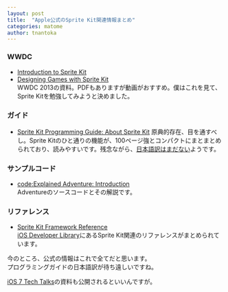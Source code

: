 ```yaml
---
layout: post
title:  "Apple公式のSprite Kit関連情報まとめ"
categories: matome
author: tnantoka
---
```


### WWDC

* [Introduction to Sprite Kit](https://developer.apple.com/wwdc/videos/?id=502)
* [Designing Games with Sprite Kit](https://developer.apple.com/wwdc/videos/?id=503)  
WWDC 2013の資料。PDFもありますが動画がおすすめ。僕はこれを見て、Sprite Kitを勉強してみようと決めました。

### ガイド

* [Sprite Kit Programming Guide: About Sprite Kit](https://developer.apple.com/library/ios/documentation/GraphicsAnimation/Conceptual/SpriteKit_PG/Introduction/Introduction.html#//apple_ref/doc/uid/TP40013043)
原典的存在、目を通すべし。Sprite Kitのひと通りの機能が、100ページ強とコンパクトにまとまとめられており、読みやすいです。残念ながら、[日本語訳はまだない](https://developer.apple.com/jp/devcenter/ios/library/japanese.html)ようです。

### サンプルコード

* [code:Explained Adventure: Introduction](https://developer.apple.com/library/ios/documentation/GraphicsAnimation/Conceptual/CodeExplainedAdventure/AdventureArchitecture/AdventureArchitecture.html#//apple_ref/doc/uid/TP40013140)  
Adventureのソースコードとその解説です。

### リファレンス

* [Sprite Kit Framework Reference](https://developer.apple.com/library/ios/documentation/SpriteKit/Reference/SpriteKitFramework_Ref/_index.html#//apple_ref/doc/uid/TP40013041)  
[iOS Developer Library](https://developer.apple.com/library/ios/navigation/)にあるSprite Kit関連のリファレンスがまとめられています。

今のところ、公式の情報はこれで全てだと思います。  
プログラミングガイドの日本語訳が待ち遠しいですね。

[iOS 7 Tech Talks](https://developer.apple.com/tech-talks/jp/)の資料も公開されるといいんですが。

